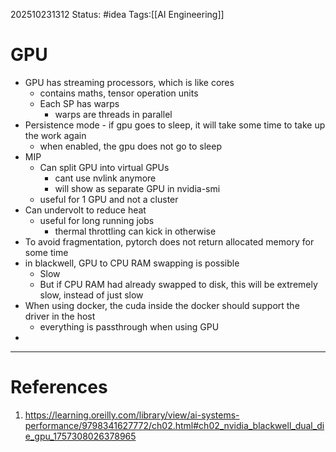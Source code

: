 202510231312
Status: #idea
Tags:[[AI Engineering]]

# GPU

- GPU has streaming processors, which is like cores
	- contains maths, tensor operation units
	- Each SP has warps
		- warps are threads in parallel
- Persistence mode - if gpu goes to sleep, it will take some time to take up the work again
	- when enabled, the gpu does not go to sleep
- MIP
	- Can split GPU into virtual GPUs
		- cant use nvlink anymore
		- will show as separate GPU in nvidia-smi
	- useful for 1 GPU and not a cluster
- Can undervolt to reduce heat
	- useful for long running jobs
		- thermal throttling can kick in otherwise
- To avoid fragmentation, pytorch does not return allocated memory for some time
- in blackwell, GPU to CPU RAM swapping is possible
	- Slow
	- But if CPU RAM had already swapped to disk, this will be extremely slow, instead of just slow
- When using docker, the cuda inside the docker should support the driver in the host
	- everything is passthrough when using GPU
- 
---
# References

1. https://learning.oreilly.com/library/view/ai-systems-performance/9798341627772/ch02.html#ch02_nvidia_blackwell_dual_die_gpu_1757308026378965